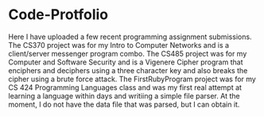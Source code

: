 # Code-Protfolio
Here I have uploaded a few recent programming assignment submissions.
The CS370 project was for my Intro to Computer Networks and is a client/server messenger program combo.
The CS485 project was for my Computer and Software Security and is a Vigenere Cipher program that enciphers and deciphers using a three character key and also breaks the cipher using a brute force attack.
The FirstRubyProgram project was for my CS 424 Programming Languages class and was my first real attempt at learning a language within days and writiing a simple file parser. At the moment, I do not have the data file that was parsed, but I can obtain it.
